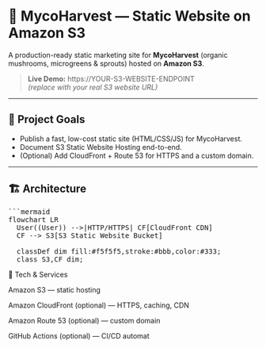 # 🍄 MycoHarvest — Static Website on Amazon S3

A production-ready static marketing site for **MycoHarvest** (organic mushrooms, microgreens & sprouts) hosted on **Amazon S3**.  

<!-- Optional enhancements include **CloudFront** for HTTPS + CDN and **Route 53** for a custom domain. -->

> **Live Demo:** https://YOUR-S3-WEBSITE-ENDPOINT  
*(replace with your real S3 website URL)*

---

## 🎯 Project Goals
- Publish a fast, low-cost static site (HTML/CSS/JS) for MycoHarvest.
- Document S3 Static Website Hosting end-to-end.
- (Optional) Add CloudFront + Route 53 for HTTPS and a custom domain.

---

## 🏗️ Architecture

<pre>```mermaid
flowchart LR
  User((User)) -->|HTTP/HTTPS| CF[CloudFront CDN]
  CF --> S3[S3 Static Website Bucket]

  classDef dim fill:#f5f5f5,stroke:#bbb,color:#333;
  class S3,CF dim;</pre>


🧰 Tech & Services

Amazon S3 — static hosting

Amazon CloudFront (optional) — HTTPS, caching, CDN

Amazon Route 53 (optional) — custom domain

GitHub Actions (optional) — CI/CD automat